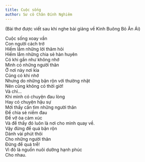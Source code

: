 ```yaml
---
title: Cuộc sống
author: Sư cô Chân Đính Nghiêm
---
```


<p class="noIndent">(Bài thơ được viết sau khi nghe bài giảng về Kinh Buông Bỏ Ân Ái)</p>

<div class="verse">
<p>Cuộc sống xoay vần<br/>
Con người cách trở<br/>
Hiếm lắm những lời thăm hỏi<br/>
Hiếm lắm những chia sẻ hàn huyên<br/>
Có khi gần như không nhớ<br/>
Mình có những người thân<br/>
Ở nơi này nơi kia<br/>
Cũng có khi nhớ<br/>
Nhưng do những bận rộn với thường nhật<br/>
Nên cũng không có thời giờ!<br/>
Và chỉ…<br/>
Khi mình có chuyện đau lòng<br/>
Hay có chuyện hậu sự<br/>
Mới thấy cần tìm những người thân<br/>
Để chia sẻ niềm đau<br/>
Để vỡ òa cảm xúc<br/>
Và để thấy đó luôn là nơi cho mình quay về.<br/>
Vậy đừng để quá bận rộn<br/>
 Dành vài phút thôi <br/>
Cho những người thân <br/>
Đừng để quá trễ!<br/>
Vì đó là nguồn nuôi dưỡng hạnh phúc<br/>
Cho nhau.</p></div>